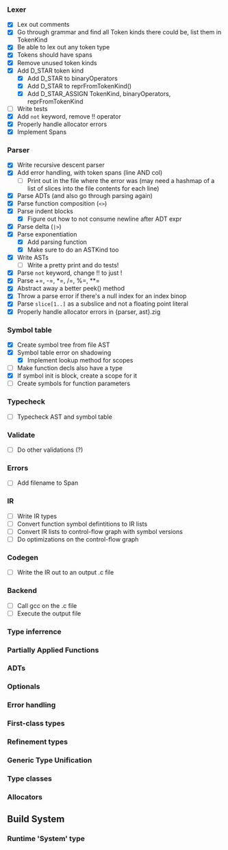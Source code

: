 ### Lexer
- [x] Lex out comments
- [x] Go through grammar and find all Token kinds there could be, list them in TokenKind
- [x] Be able to lex out any token type
- [x] Tokens should have spans
- [x] Remove unused token kinds
- [x] Add D_STAR token kind
    - [x] Add D_STAR to binaryOperators
    - [x] Add D_STAR to reprFromTokenKind()
    - [x] Add D_STAR_ASSIGN TokenKind, binaryOperators, reprFromTokenKind
- [ ] Write tests
- [x] Add `not` keyword, remove !! operator
- [x] Properly handle allocator errors
- [x] Implement Spans

### Parser
- [x] Write recursive descent parser
- [x] Add error handling, with token spans (line AND col)
    - [ ] Print out in the file where the error was (may need a hashmap of a list of slices into the file contents for each line)
- [x] Parse ADTs (and also go through parsing again)
- [x] Parse function composition (`<>`)
- [x] Parse indent blocks
    - [x] Figure out how to not consume newline after ADT expr
- [x] Parse delta (`|>`)
- [x] Parse exponentiation
    - [x] Add parsing function
    - [x] Make sure to do an ASTKind too
- [x] Write ASTs
    - [ ] Write a pretty print and do tests!
- [x] Parse `not` keyword, change !! to just !
- [x] Parse +=, -=, *=, /=, %=, **=
- [x] Abstract away a better peek() method
- [x] Throw a parse error if there's a null index for an index binop
- [x] Parse `slice[1..]` as a subslice and not a floating point literal
- [x] Properly handle allocator errors in {parser, ast}.zig

### Symbol table
- [x] Create symbol tree from file AST
- [x] Symbol table error on shadowing
    - [x] Implement lookup method for scopes
- [ ] Make function decls also have a type
- [x] If symbol init is block, create a scope for it
- [ ] Create symbols for function parameters

### Typecheck
- [ ] Typecheck AST and symbol table

### Validate
- [ ] Do other validations (?)

### Errors
- [ ] Add filename to Span

### IR
- [ ] Write IR types
- [ ] Convert function symbol defintitions to IR lists
- [ ] Convert IR lists to control-flow graph with symbol versions
- [ ] Do optimizations on the control-flow graph

### Codegen
- [ ] Write the IR out to an output .c file

### Backend
- [ ] Call gcc on the .c file
- [ ] Execute the output file

### Type inferrence

### Partially Applied Functions

### ADTs

### Optionals

### Error handling

### First-class types

### Refinement types

### Generic Type Unification

### Type classes

### Allocators

## Build System

### Runtime 'System' type